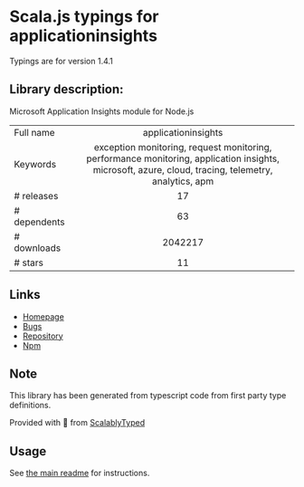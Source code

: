 
# Scala.js typings for applicationinsights

Typings are for version 1.4.1

## Library description:
Microsoft Application Insights module for Node.js

|                    |                 |
| ------------------ | :-------------: |
| Full name          | applicationinsights |
| Keywords           | exception monitoring, request monitoring, performance monitoring, application insights, microsoft, azure, cloud, tracing, telemetry, analytics, apm |
| # releases         | 17 |
| # dependents       | 63 |
| # downloads        | 2042217 |
| # stars            | 11 |

## Links
- [Homepage](https://github.com/Microsoft/ApplicationInsights-node.js#readme)
- [Bugs](https://github.com/Microsoft/ApplicationInsights-node.js/issues)
- [Repository](https://github.com/Microsoft/ApplicationInsights-node.js)
- [Npm](https://www.npmjs.com/package/applicationinsights)
    


## Note
This library has been generated from typescript code from first party type definitions.

Provided with :purple_heart: from [ScalablyTyped](https://github.com/oyvindberg/ScalablyTyped)

## Usage
See [the main readme](../../readme.md) for instructions.


